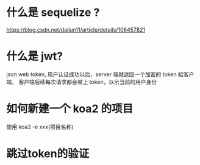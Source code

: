 # 什么是 sequelize ?

https://blog.csdn.net/daijun11/article/details/106457821

# 什么是 jwt?

json web token, 用户认证成功以后，server 端就返回一个加密的 token 給客户端，
客户端后续每次请求都会带上 token，以示当前的用户身份

# 如何新建一个 koa2 的项目

使用 koa2 -e xxx(项目名称)
# 跳过token的验证
